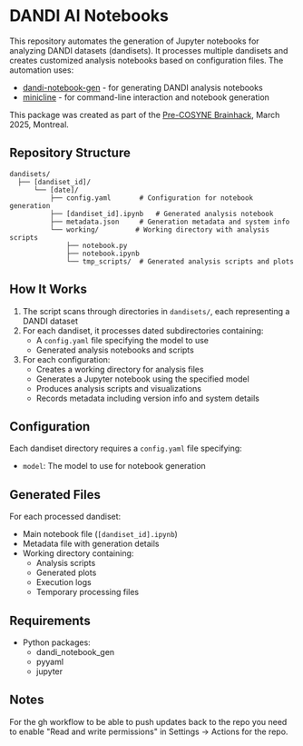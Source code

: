 # DANDI AI Notebooks

This repository automates the generation of Jupyter notebooks for analyzing DANDI datasets (dandisets). It processes multiple dandisets and creates customized analysis notebooks based on configuration files. The automation uses:
- [dandi-notebook-gen](https://github.com/magland/dandi-notebook-gen) - for generating DANDI analysis notebooks
- [minicline](https://github.com/magland/minicline) - for command-line interaction and notebook generation

This package was created as part of the [Pre-COSYNE Brainhack](https://pre-cosyne-brainhack.github.io/hackathon2025/posts/about/), March 2025, Montreal.

## Repository Structure

```
dandisets/
  ├── [dandiset_id]/
      └── [date]/
          ├── config.yaml       # Configuration for notebook generation
          ├── [dandiset_id].ipynb   # Generated analysis notebook
          ├── metadata.json     # Generation metadata and system info
          └── working/         # Working directory with analysis scripts
              ├── notebook.py
              ├── notebook.ipynb
              └── tmp_scripts/  # Generated analysis scripts and plots
```

## How It Works

1. The script scans through directories in `dandisets/`, each representing a DANDI dataset
2. For each dandiset, it processes dated subdirectories containing:
   - A `config.yaml` file specifying the model to use
   - Generated analysis notebooks and scripts
3. For each configuration:
   - Creates a working directory for analysis files
   - Generates a Jupyter notebook using the specified model
   - Produces analysis scripts and visualizations
   - Records metadata including version info and system details

## Configuration

Each dandiset directory requires a `config.yaml` file specifying:
- `model`: The model to use for notebook generation

## Generated Files

For each processed dandiset:
- Main notebook file (`[dandiset_id].ipynb`)
- Metadata file with generation details
- Working directory containing:
  - Analysis scripts
  - Generated plots
  - Execution logs
  - Temporary processing files

## Requirements

- Python packages:
  - dandi_notebook_gen
  - pyyaml
  - jupyter

## Notes

For the gh workflow to be able to push updates back to the repo you need to enable "Read and write permissions" in Settings -> Actions for the repo.